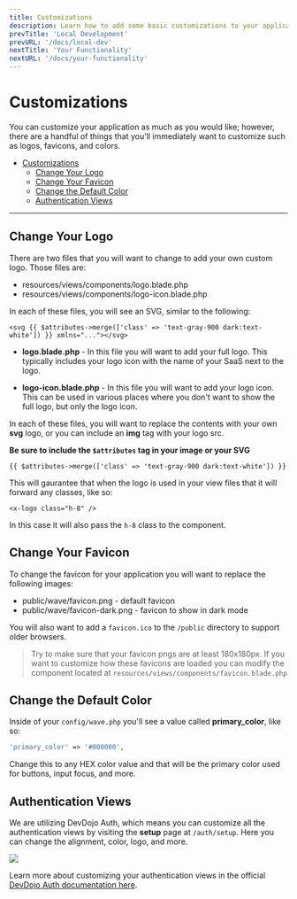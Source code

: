 ```yaml
---
title: Customizations
description: Learn how to add some basic customizations to your application
prevTitle: 'Local Development'
prevURL: '/docs/local-dev'
nextTitle: 'Your Functionality'
nextURL: '/docs/your-functionality'
---
```


# Customizations

You can customize your application as much as you would like; however, there are a handful of things that you'll immediately want to customize such as logos, favicons, and colors.

- [Customizations](#customizations)
  - [Change Your Logo](#change-your-logo)
  - [Change Your Favicon](#change-your-favicon)
  - [Change the Default Color](#change-the-default-color)
  - [Authentication Views](#authentication-views)

---

## Change Your Logo

There are two files that you will want to change to add your own custom logo. Those files are:

 - resources/views/components/logo.blade.php
 - resources/views/components/logo-icon.blade.php

In each of these files, you will see an SVG, similar to the following:

<include src="docs/filename-top.html"></include><include src="docs/filename.html" file="resources/views/components/logo.blade.php"></include>
```
<svg {{ $attributes->merge(['class' => 'text-gray-900 dark:text-white']) }} xmlns="..."></svg>
```
</div>

 - **logo.blade.php** - In this file you will want to add your full logo. This typically includes your logo icon with the name of your SaaS next to the logo.

 - **logo-icon.blade.php** - In this file you will want to add your logo icon. This can be used in various places where you don't want to show the full logo, but only the logo icon.

In each of these files, you will want to replace the contents with your own **svg** logo, or you can include an **img** tag with your logo src.

**Be sure to include the `$attributes` tag in your image or your SVG**

<include src="docs/filename-top.html"></include><include src="docs/file-buttons.html"></include>
```
{{ $attributes->merge(['class' => 'text-gray-900 dark:text-white']) }}
```
</div>

This will gaurantee that when the logo is used in your view files that it will forward any classes, like so:

<include src="docs/filename-top.html"></include><include src="docs/file-buttons.html"></include>
```
<x-logo class="h-8" />
```
</div>

In this case it will also pass the `h-8` class to the component.

## Change Your Favicon

To change the favicon for your application you will want to replace the following images:

- public/wave/favicon.png - default favicon
- public/wave/favicon-dark.png - favicon to show in dark mode

You will also want to add a `favicon.ico` to the `/public` directory to support older browsers.

> Try to make sure that your favicon pngs are at least 180x180px. If you want to customize how these favicons are loaded you can modify the component located at `resources/views/components/favicon.blade.php`

## Change the Default Color

Inside of your `config/wave.php` you'll see a value called **primary_color**, like so:

<include src="docs/filename-top.html"></include><include src="docs/filename.html" file="config/wave.php"></include>
```php
'primary_color' => '#000000',
```
</div>

Change this to any HEX color value and that will be the primary color used for buttons, input focus, and more.

## Authentication Views

We are utilizing DevDojo Auth, which means you can customize all the authentication views by visiting the **setup** page at `/auth/setup`. Here you can change the alignment, color, logo, and more.

<img src="https://devdojo.com/auth/assets/images/setup-screen-bg.jpg" class="w-full rounded-md" />

Learn more about customizing your authentication views in the official <a href="https://devdojo.com/auth/docs/setup-customizations/" target="_blank">DevDojo Auth documentation here</a>.